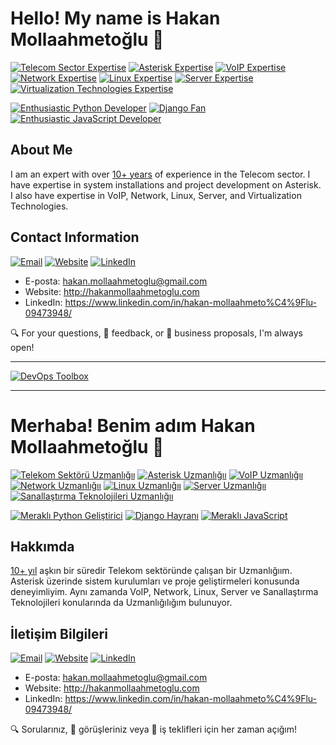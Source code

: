 # Hello! My name is Hakan Mollaahmetoğlu 👋

[![Telecom Sector Expertise](https://img.shields.io/badge/Expertise-Telecom%20Sector-ff9900?style=for-the-badge&logo=telekom&logoColor=white)](https://www.example.com)
[![Asterisk Expertise](https://img.shields.io/badge/Expertise-Asterisk-B22222?style=for-the-badge&logo=asterisk&logoColor=white)](https://www.example.com)
[![VoIP Expertise](https://img.shields.io/badge/Expertise-VoIP-2C2255?style=for-the-badge&logo=voip&logoColor=white)](https://www.example.com)
[![Network Expertise](https://img.shields.io/badge/Expertise-Network-FFFF00?style=for-the-badge&logo=network&logoColor=white)](https://www.example.com)
[![Linux Expertise](https://img.shields.io/badge/Expertise-Linux-800080?style=for-the-badge&logo=linux&logoColor=white)](https://www.example.com)
[![Server Expertise](https://img.shields.io/badge/Expertise-Server-228B22?style=for-the-badge&logo=server&logoColor=white)](https://www.example.com)
[![Virtualization Technologies Expertise](https://img.shields.io/badge/Expertise-Virtualization-5EBA7D?style=for-the-badge&logo=virtualization&logoColor=white)](https://www.example.com)

[![Enthusiastic Python Developer](https://img.shields.io/badge/Enthusiastic-Python-3776AB?style=for-the-badge&logo=python&logoColor=white)](https://www.example.com)
[![Django Fan](https://img.shields.io/badge/Fan-Django-228B87?style=for-the-badge&logo=django&logoColor=white)](https://www.example.com)
[![Enthusiastic JavaScript Developer](https://img.shields.io/badge/Enthusiastic-JavaScript-F7DF1E?style=for-the-badge&logo=javascript&logoColor=black)](https://www.example.com)

## About Me

I am an expert with over [10+ years](https://www.example.com) of experience in the Telecom sector. I have expertise in system installations and project development on Asterisk. I also have expertise in VoIP, Network, Linux, Server, and Virtualization Technologies.

## Contact Information

[![Email](https://img.shields.io/badge/Email-hakan.mollaahmetoglu%40gmail.com-blue?style=for-the-badge&logo=gmail)](mailto:hakan.mollaahmetoglu@gmail.com)
[![Website](https://img.shields.io/badge/Website-hakanmollaahmetoglu.com-blue?style=for-the-badge&logo=website)](http://hakanmollaahmetoglu.com)
[![LinkedIn](https://img.shields.io/badge/LinkedIn-hakan--mollaahmetoglu-%230077B5?style=for-the-badge&logo=linkedin)](https://www.linkedin.com/in/hakan-mollaahmeto%C4%9Flu-09473948/)


- E-posta: hakan.mollaahmetoglu@gmail.com
- Website: http://hakanmollaahmetoglu.com
- LinkedIn: https://www.linkedin.com/in/hakan-mollaahmeto%C4%9Flu-09473948/



🔍 For your questions, 💬 feedback, or 💼 business proposals, I'm always open!




-----------------------------------------------------------------------------------------------------------------------------------------------------------

[![DevOps Toolbox](https://img.shields.io/badge/DevOps%20Toolbox-Click%20here-brightgreen?style=flat-square)](https://github.com/hakanmolla/DevOps-Toolbox)

-----------------------------------------------------------------------------------------------------------------------------------------------------------




# Merhaba! Benim adım  Hakan Mollaahmetoğlu 👋

[![Telekom Sektörü Uzmanlığıı](https://img.shields.io/badge/Uzmanlığı-Telekom%20Sekt%C3%B6r%C3%BC-ff9900?style=for-the-badge&logo=telekom&logoColor=white)](https://www.example.com)
[![Asterisk Uzmanlığıı](https://img.shields.io/badge/Uzmanlığı-Asterisk-B22222?style=for-the-badge&logo=asterisk&logoColor=white)](https://www.example.com)
[![VoIP Uzmanlığıı](https://img.shields.io/badge/Uzmanlığı-VoIP-2C2255?style=for-the-badge&logo=voip&logoColor=white)](https://www.example.com)
[![Network Uzmanlığıı](https://img.shields.io/badge/Uzmanlığı-Network-FFFF00?style=for-the-badge&logo=network&logoColor=white)](https://www.example.com)
[![Linux Uzmanlığıı](https://img.shields.io/badge/Uzmanlığı-Linux-800080?style=for-the-badge&logo=linux&logoColor=white)](https://www.example.com)
[![Server Uzmanlığıı](https://img.shields.io/badge/Uzmanlığı-Server-228B22?style=for-the-badge&logo=server&logoColor=white)](https://www.example.com)
[![Sanallaştırma Teknolojileri Uzmanlığıı](https://img.shields.io/badge/Uzmanlığı-Sanalla%C5%9Ft%C4%B1rma-5EBA7D?style=for-the-badge&logo=virtualization&logoColor=white)](https://www.example.com)

[![Meraklı Python Geliştirici](https://img.shields.io/badge/Merakl%C4%B1-Python-3776AB?style=for-the-badge&logo=python&logoColor=white)](https://www.example.com)
[![Django Hayranı](https://img.shields.io/badge/Hayran%C4%B1-Django-228B87?style=for-the-badge&logo=django&logoColor=white)](https://www.example.com)
[![Meraklı JavaScript](https://img.shields.io/badge/Meraklı-JavaScript-F7DF1E?style=for-the-badge&logo=javascript&logoColor=black)](https://www.example.com)

## Hakkımda

[10+ yıl](https://www.example.com) aşkın bir süredir Telekom sektöründe çalışan bir Uzmanlığıım. Asterisk üzerinde sistem kurulumları ve proje geliştirmeleri konusunda deneyimliyim. Aynı zamanda VoIP, Network, Linux, Server ve Sanallaştırma Teknolojileri konularında da Uzmanlığılığım bulunuyor.



## İletişim Bilgileri

[![Email](https://img.shields.io/badge/Email-hakan.mollaahmetoglu%40gmail.com-blue?style=for-the-badge&logo=gmail)](mailto:hakan.mollaahmetoglu@gmail.com)
[![Website](https://img.shields.io/badge/Website-hakanmollaahmetoglu.com-blue?style=for-the-badge&logo=website)](http://hakanmollaahmetoglu.com)
[![LinkedIn](https://img.shields.io/badge/LinkedIn-hakan--mollaahmetoglu-%230077B5?style=for-the-badge&logo=linkedin)](https://www.linkedin.com/in/hakan-mollaahmeto%C4%9Flu-09473948/)


- E-posta: hakan.mollaahmetoglu@gmail.com
- Website: http://hakanmollaahmetoglu.com
- LinkedIn: https://www.linkedin.com/in/hakan-mollaahmeto%C4%9Flu-09473948/

🔍 Sorularınız, 💬 görüşleriniz veya 💼 iş teklifleri için her zaman açığım!


